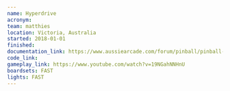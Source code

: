 ```yaml
---
name: Hyperdrive
acronym:
team: matthies
location: Victoria, Australia
started: 2018-01-01
finished:
documentation_link: https://www.aussiearcade.com/forum/pinball/pinball-restoration-s/home-brew-pinball-projects/99290-homebrew-tna-inspired-build-first-time-build
code_link:
gameplay_link: https://www.youtube.com/watch?v=19NGahNNHnU
boardsets: FAST
lights: FAST
---
```


